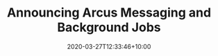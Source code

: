 ---
title: "Announcing Arcus Messaging and Background Jobs"
date: 2020-03-27T12:33:46+10:00
description: This Arcus Messaging and Arcus Background Jobs helps you clear the hurdle of writing the same boilerplate over and over, by providing all of the boilerplate - so that you can focus on the application that you are building.
articleUrl: https://www.codit.eu/blog/announcing-arcus-messaging-background-jobs/
---